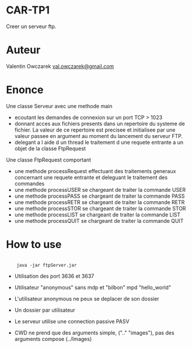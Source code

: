 # CAR-TP1
Creer un serveur ftp.

Auteur
======
Valentin Owczarek val.owczarek@gmail.com

Enonce
======

Une classe Serveur avec une methode main

* ecoutant les demandes de connexion sur un port TCP > 1023
* donnant acces aux fichiers presents dans un repertoire du systeme de fichier. La valeur de ce repertoire est precisee et initialisee par une valeur passee en argument au moment du lancement du serveur FTP.
* delegant a l aide d un thread le traitement d une requete entrante a un objet de la classe FtpRequest

Une classe FtpRequest comportant

* une methode processRequest effectuant des traitements generaux concernant une requete entrante et deleguant le traitement des commandes
* une methode processUSER se chargeant de traiter la commande USER
* une methode processPASS se chargeant de traiter la commande PASS
* une methode processRETR se chargeant de traiter la commande RETR
* une methode processSTOR se chargeant de traiter la commande STOR
* une methode processLIST se chargeant de traiter la commande LIST
* une methode processQUIT se chargeant de traiter la commande QUIT


How to use
==========
<code>
	java -jar ftpServer.jar
</code>

* Utilisation des port 3636 et 3637

* Utilisateur "anonymous" sans mdp et "bilbon" mpd "hello_world"

* L'utilisateur anonymous ne peux se deplacer de son dossier

* Un dossier par utilisateur

* Le serveur utilise une connection passive PASV

* CWD ne prend que des arguments simple, (".." "images"), pas des arguments compose (../Images)